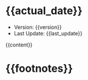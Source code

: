 # {{actual_date}}
- Version: {{version}}
- Last Update: {{last_update}}

{{content}}

# {{footnotes}}